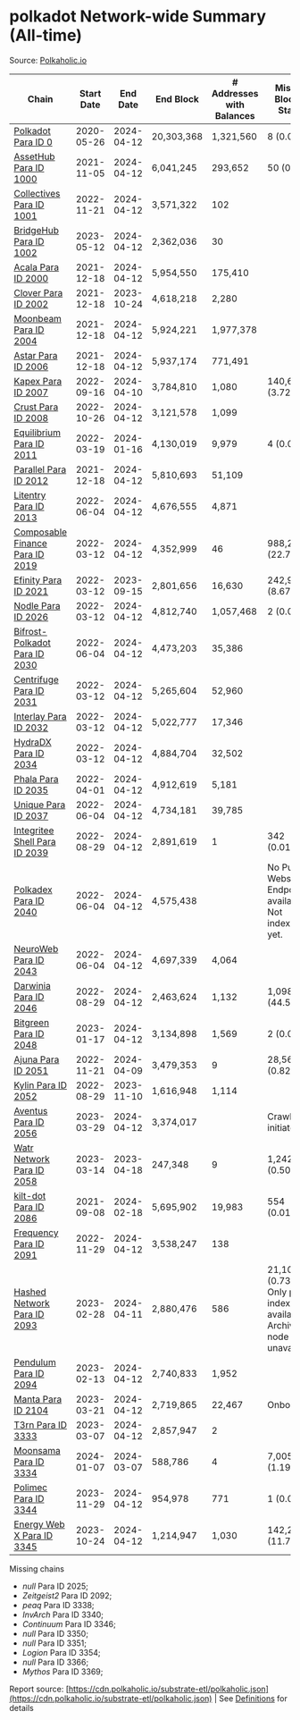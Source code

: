 # polkadot Network-wide Summary (All-time)

Source: [Polkaholic.io](https://polkaholic.io)


| Chain            | Start Date | End Date | End Block | # Addresses with Balances | Missing Blocks / Status |
| ---------------- | ---------- | ---------| --------- | ------------------------- | ----------------------- |
| [Polkadot Para ID 0](/polkadot/0-polkadot) | 2020-05-26 | 2024-04-12 | 20,303,368 |  1,321,560 | 8 (0.00%)  |
| [AssetHub Para ID 1000](/polkadot/1000-assethub) | 2021-11-05 | 2024-04-12 | 6,041,245 |  293,652 | 50 (0.00%)  |
| [Collectives Para ID 1001](/polkadot/1001-collectives) | 2022-11-21 | 2024-04-12 | 3,571,322 |  102 |    |
| [BridgeHub Para ID 1002](/polkadot/1002-bridgehub) | 2023-05-12 | 2024-04-12 | 2,362,036 |  30 |    |
| [Acala Para ID 2000](/polkadot/2000-acala) | 2021-12-18 | 2024-04-12 | 5,954,550 |  175,410 |    |
| [Clover Para ID 2002](/polkadot/2002-clover) | 2021-12-18 | 2023-10-24 | 4,618,218 |  2,280 |    |
| [Moonbeam Para ID 2004](/polkadot/2004-moonbeam) | 2021-12-18 | 2024-04-12 | 5,924,221 |  1,977,378 |    |
| [Astar Para ID 2006](/polkadot/2006-astar) | 2021-12-18 | 2024-04-12 | 5,937,174 |  771,491 |    |
| [Kapex Para ID 2007](/polkadot/2007-kapex) | 2022-09-16 | 2024-04-10 | 3,784,810 |  1,080 | 140,668 (3.72%)  |
| [Crust Para ID 2008](/polkadot/2008-crust) | 2022-10-26 | 2024-04-12 | 3,121,578 |  1,099 |    |
| [Equilibrium Para ID 2011](/polkadot/2011-equilibrium) | 2022-03-19 | 2024-01-16 | 4,130,019 |  9,979 | 4 (0.00%)  |
| [Parallel Para ID 2012](/polkadot/2012-parallel) | 2021-12-18 | 2024-04-12 | 5,810,693 |  51,109 |    |
| [Litentry Para ID 2013](/polkadot/2013-litentry) | 2022-06-04 | 2024-04-12 | 4,676,555 |  4,871 |    |
| [Composable Finance Para ID 2019](/polkadot/2019-composable) | 2022-03-12 | 2024-04-12 | 4,352,999 |  46 | 988,228 (22.70%)  |
| [Efinity Para ID 2021](/polkadot/2021-efinity) | 2022-03-12 | 2023-09-15 | 2,801,656 |  16,630 | 242,949 (8.67%)  |
| [Nodle Para ID 2026](/polkadot/2026-nodle) | 2022-03-12 | 2024-04-12 | 4,812,740 |  1,057,468 | 2 (0.00%)  |
| [Bifrost-Polkadot Para ID 2030](/polkadot/2030-bifrost) | 2022-06-04 | 2024-04-12 | 4,473,203 |  35,386 |    |
| [Centrifuge Para ID 2031](/polkadot/2031-centrifuge) | 2022-03-12 | 2024-04-12 | 5,265,604 |  52,960 |    |
| [Interlay Para ID 2032](/polkadot/2032-interlay) | 2022-03-12 | 2024-04-12 | 5,022,777 |  17,346 |    |
| [HydraDX Para ID 2034](/polkadot/2034-hydradx) | 2022-03-12 | 2024-04-12 | 4,884,704 |  32,502 |    |
| [Phala Para ID 2035](/polkadot/2035-phala) | 2022-04-01 | 2024-04-12 | 4,912,619 |  5,181 |    |
| [Unique Para ID 2037](/polkadot/2037-unique) | 2022-06-04 | 2024-04-12 | 4,734,181 |  39,785 |    |
| [Integritee Shell Para ID 2039](/polkadot/2039-integritee) | 2022-08-29 | 2024-04-12 | 2,891,619 |  1 | 342 (0.01%)  |
| [Polkadex Para ID 2040](/polkadot/2040-polkadex) | 2022-06-04 | 2024-04-12 | 4,575,438 |   |   No Public Websocket Endpoint available: Not indexing yet. |
| [NeuroWeb Para ID 2043](/polkadot/2043-neuroweb) | 2022-06-04 | 2024-04-12 | 4,697,339 |  4,064 |    |
| [Darwinia Para ID 2046](/polkadot/2046-darwinia) | 2022-08-29 | 2024-04-12 | 2,463,624 |  1,132 | 1,098,047 (44.57%)  |
| [Bitgreen Para ID 2048](/polkadot/2048-bitgreen) | 2023-01-17 | 2024-04-12 | 3,134,898 |  1,569 | 2 (0.00%)  |
| [Ajuna Para ID 2051](/polkadot/2051-ajuna) | 2022-11-21 | 2024-04-09 | 3,479,353 |  9 | 28,565 (0.82%)  |
| [Kylin Para ID 2052](/polkadot/2052-kylin) | 2022-08-29 | 2023-11-10 | 1,616,948 |  1,114 |    |
| [Aventus Para ID 2056](/polkadot/2056-aventus) | 2023-03-29 | 2024-04-12 | 3,374,017 |   |   Crawling initiated |
| [Watr Network Para ID 2058](/polkadot/2058-watr) | 2023-03-14 | 2023-04-18 | 247,348 |  9 | 1,242 (0.50%)  |
| [kilt-dot Para ID 2086](/polkadot/2086-kilt) | 2021-09-08 | 2024-02-18 | 5,695,902 |  19,983 | 554 (0.01%)  |
| [Frequency Para ID 2091](/polkadot/2091-frequency) | 2022-11-29 | 2024-04-12 | 3,538,247 |  138 |    |
| [Hashed Network Para ID 2093](/polkadot/2093-hashed) | 2023-02-28 | 2024-04-11 | 2,880,476 |  586 | 21,101 (0.73%) Only partial index available: Archive node unavailable |
| [Pendulum Para ID 2094](/polkadot/2094-pendulum) | 2023-02-13 | 2024-04-12 | 2,740,833 |  1,952 |    |
| [Manta Para ID 2104](/polkadot/2104-manta) | 2023-03-21 | 2024-04-12 | 2,719,865 |  22,467 |   Onboarding |
| [T3rn Para ID 3333](/polkadot/3333-t3rn) | 2023-03-07 | 2024-04-12 | 2,857,947 |  2 |    |
| [Moonsama Para ID 3334](/polkadot/3334-moonsama) | 2024-01-07 | 2024-03-07 | 588,786 |  4 | 7,005 (1.19%)  |
| [Polimec Para ID 3344](/polkadot/3344-polimec) | 2023-11-29 | 2024-04-12 | 954,978 |  771 | 1 (0.00%)  |
| [Energy Web X Para ID 3345](/polkadot/3345-energywebx) | 2023-10-24 | 2024-04-12 | 1,214,947 |  1,030 | 142,272 (11.71%)  |

Missing chains


* *null* Para ID 2025; 
* *Zeitgeist2* Para ID 2092; 
* *peaq* Para ID 3338; 
* *InvArch* Para ID 3340; 
* *Continuum* Para ID 3346; 
* *null* Para ID 3350; 
* *null* Para ID 3351; 
* *Logion* Para ID 3354; 
* *null* Para ID 3366; 
* *Mythos* Para ID 3369; 

Report source: [https://cdn.polkaholic.io/substrate-etl/polkaholic.json](https://cdn.polkaholic.io/substrate-etl/polkaholic.json) | See [Definitions](/DEFINITIONS.md) for details
